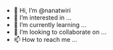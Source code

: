 - 👋 Hi, I’m @nanatwiri
- 👀 I’m interested in ...
- 🌱 I’m currently learning ...
- 💞️ I’m looking to collaborate on ...
- 📫 How to reach me ...

<!---
nanatwiri/nanatwiri is a ✨ special ✨ repository because its `README.md` (this file) appears on your GitHub profile.
You can click the Preview link to take a look at your changes.
--->
